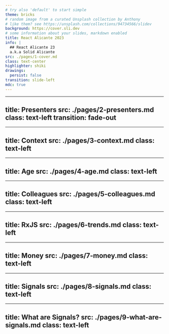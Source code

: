 ```yaml
---
# try also 'default' to start simple
theme: bricks
# random image from a curated Unsplash collection by Anthony
# like them? see https://unsplash.com/collections/94734566/slidev
background: https://cover.sli.dev
# some information about your slides, markdown enabled
title: React Alicante 2023
info: |
  ## React Alicante 23
  a.k.a Solid Alicante
src: ./pages/1-cover.md
class: text-center
highlighter: shiki
drawings:
  persist: false
transition: slide-left
mdc: true
---
```


---
title: Presenters
src: ./pages/2-presenters.md
class: text-left
transition: fade-out
---

---
title: Context
src: ./pages/3-context.md
class: text-left
---

---
title: Age
src: ./pages/4-age.md
class: text-left
---

---
title: Colleagues
src: ./pages/5-colleagues.md
class: text-left
---

---
title: RxJS
src: ./pages/6-trends.md
class: text-left
---

---
title: Money
src: ./pages/7-money.md
class: text-left
---

---
title: Signals
src: ./pages/8-signals.md
class: text-left
---

---
title: What are Signals?
src: ./pages/9-what-are-signals.md
class: text-left
---